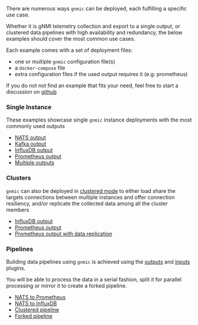 There are numerous ways `gnmic` can be deployed, each fulfilling a specific use case. 

Whether it is gNMI telemetry collection and export to a single output, 
or clustered data pipelines with high availability and redundancy, 
the below examples should cover the most common use cases.

Each example comes with a set of deployment files:

- one or multiple `gnmic` configuration file(s)
- a `docker-compose` file 
- extra configuration files if the used output requires it (e.g: prometheus)

If you do not not find an example that fits your need, feel free to start a discussion on [github](https://github.com/karimra/gnmic/discussions)
### Single Instance
These examples showcase single `gnmic` instance deployments with the most commonly used outputs

- [NATS output](single-instance/nats-output.md) 
- [Kafka output](single-instance/kafka-output.md)
- [InfluxDB output](single-instance/influxdb-output.md)
- [Prometheus output](single-instance/prometheus-output.md)
- [Multiple outputs](single-instance/multiple-outputs.md)


### Clusters
`gnmic` can also be deployed in [clustered mode](../user_guide/HA.md) to either load share the targets connections between multiple instances and offer connection resiliency,
and/or replicate the collected data among all the cluster members

- [InfluxDB output](clusters/cluster_with_influxdb_output.md)
- [Prometheus output](clusters/cluster_with_prometheus_output.md)
- [Prometheus output with data replication](clusters/cluster_with_nats_input_and_prometheus_output.md)


### Pipelines

Building data pipelines using `gnmic` is achieved using the [outputs](../user_guide/outputs/output_intro.md) and [inputs](../user_guide/inputs/input_intro.md) plugins.

You will be able to process the data in a serial fashion, split it for parallel processing or mirror it to create a forked pipeline.

- [NATS to Prometheus](pipelines/nats_prometheus.md)
- [NATS to InfluxDB](pipelines/nats_influxdb.md)
- [Clustered pipeline](pipelines/gnmic_cluster_nats_prometheus.md)
- [Forked pipeline](pipelines/forked_pipeline.md)